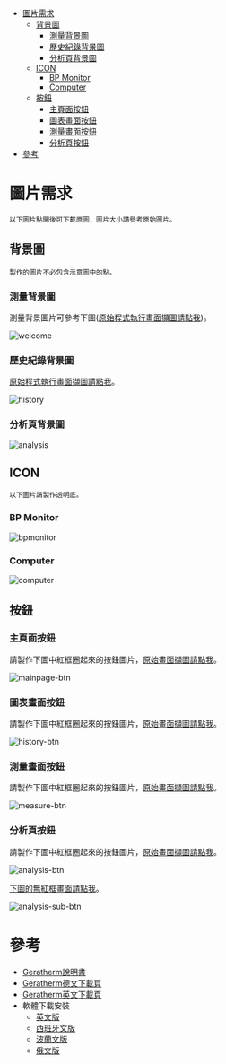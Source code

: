 <!-- TOC -->

- [圖片需求](#圖片需求)
  - [背景圖](#背景圖)
    - [測量背景圖](#測量背景圖)
    - [歷史紀錄背景圖](#歷史紀錄背景圖)
    - [分析頁背景圖](#分析頁背景圖)
  - [ICON](#icon)
    - [BP Monitor](#bp-monitor)
    - [Computer](#computer)
  - [按鈕](#按鈕)
    - [主頁面按鈕](#主頁面按鈕)
    - [圖表畫面按鈕](#圖表畫面按鈕)
    - [測量畫面按鈕](#測量畫面按鈕)
    - [分析頁按鈕](#分析頁按鈕)
- [參考](#參考)

<!-- /TOC -->


# 圖片需求

`以下圖片點開後可下載原圖，圖片大小請參考原始圖片。`

## 背景圖

`製作的圖片不必包含示意圖中的點。`

### 測量背景圖

測量背景圖片可參考下圖([原始程式執行畫面擷圖請點我](img/welcome.png))。

![welcome](img/welcome-withoutword.png)


### 歷史紀錄背景圖

[原始程式執行畫面擷圖請點我](img/history.png)。

![history](img/history-withoutword.png)


### 分析頁背景圖

![analysis](img/analysis-withoutword.png)


## ICON

`以下圖片請製作透明底。`

### BP Monitor

![bpmonitor](img/bpmonitor.png)


### Computer

![computer](img/computer.png)


## 按鈕

### 主頁面按鈕

請製作下圖中紅框圈起來的按鈕圖片，[原始畫面擷圖請點我](img/mainpage.png)。

![mainpage-btn](img/mainpage-btn.png)


### 圖表畫面按鈕

請製作下圖中紅框圈起來的按鈕圖片，[原始畫面擷圖請點我](img/history.png)。

![history-btn](img/history-btn.png)


### 測量畫面按鈕

請製作下圖中紅框圈起來的按鈕圖片，[原始畫面擷圖請點我](img/measure.png)。

![measure-btn](img/measure-btn.png)


### 分析頁按鈕

請製作下圖中紅框圈起來的按鈕圖片，[原始畫面擷圖請點我](img/analysis.png)。

![analysis-btn](img/analysis-btn.png)

[下圖的無紅框畫面請點我](img/analysis-sub.png)。

![analysis-sub-btn](img/analysis-sub-btn.png)


# 參考

* [Geratherm說明書](http://geratherm.de/download/desktop-2-0-software-instructions.pdf)
* [Geratherm德文下載頁](http://geratherm.de/diagnostik/downloadbereich/)
* [Geratherm英文下載頁](http://geratherm.de/en/diagnostic/download-area/)
* 軟體下載安裝
  * [英文版](http://geratherm.de/download/setupGB.exe)
  * [西班牙文版](http://geratherm.de/download/setupES.exe)
  * [波蘭文版](http://geratherm.de/download/setupPL.exe)
  * [俄文版](http://geratherm.de/download/setupRU.exe)